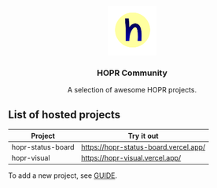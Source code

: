 <!-- INTRODUCTION -->
<p align="center">
  <a href="https://hoprnet.org" target="_blank" rel="noopener noreferrer">
    <img width="100" src="https://github.com/hoprnet/hopr-assets/blob/master/v1/logo/hopr_logo_padded.png?raw=true" alt="HOPR Logo">
  </a>
  
  <!-- Title Placeholder -->
  <h3 align="center">HOPR Community</h3>
  <p align="center">
    A selection of awesome HOPR projects.
  </p>
</p>

## List of hosted projects

| Project           | Try it out                            |
| ----------------- | ------------------------------------- |
| hopr-status-board | https://hopr-status-board.vercel.app/ |
| hopr-visual       | https://hopr-visual.vercel.app/       |

To add a new project, see [GUIDE](./ADMIN_GUIDE.md).

